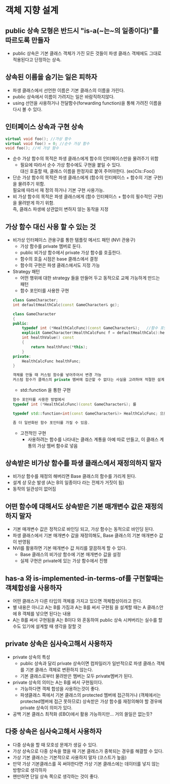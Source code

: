 # 객체 지향 설계
## public 상속 모형은 반드시 "is-a(~는~의 일종이다)"를 따르도록 만들자
- public 상속은 기본 클래스 객체가 가진 모든 것들이 파생 클래스 객체에도 그대로 적용된다고 단정하는 상속. 
## 상속된 이름을 숨기는 일은 피하자
- 파생 클래스에서 선언한 이름은 기본 클래스의 이름을 가린다.
- public 상속에서 이름이 가려지는 일은 바람직하지않다.
- using 선언을 사용하거나 전달함수(forwarding function)을 통해 가려진 이름을 다시 볼 수 있다.
## 인터페이스 상속과 구현 상속
```C++
virtual void foo(); //가상 함수
virtual void foo() = 0; //순수 가상 함수
void foo(); //비 가상 함수
```
- 순수 가상 함수의 목적은 파생 클래스에게 함수의 인터페이스만을 물려주기 위함
    - 필요에 따라서 순수 가상 함수에도 구현을 붙일 수 있다.  
    대신 호출할 때, 클래스 이름을 한정자로 붙여 주어야한다. (ex)Cls::Foo()
- 단순 가상 함수의 목적은 파생 클래스에게 (함수의 인터페이스 + 함수의 기본 구현)을 물려주기 위함.  
필요에 따라서 재 정의 하거나 기본 구현 사용가능.
- 비 가상 함수의 목적은 파생 클래스에게 (함수 인터페이스 + 함수의 필수적인 구현)을 물려받게 하기 위함.  
즉, 클래스 파생에 상관없이 변하지 않는 동작을 지정 
## 가상 함수 대신 사용 할 수 있는 것
- 비가상 인터페이스 관용구를 통한 템플릿 메서드 패턴 (NVI 관용구)
    - 가상 함수를 private 멤버로 둔다.
    - public 비가상 함수에서 private 가상 함수를 호출한다.
    - 함수의 호출 시점은 base 클래스에서 결정
    - 함수의 구현은 파생 클래스에서도 지정 가능
- Strategy 패턴
    - 어떤 행위에 대한 strategy 들을 만들어 두고 동적으로 교체 가능하게 만드는 패턴
    - 함수 포인터를 사용한 구현
    ```C++
    class GameCharacter;
    int defaultHealthCalc(const GameCharacter& gc);
    
    class GameCharacter
    {
    public:
        typedef int (*HealthCalcFunc)(const GameCharacter&);   //함수 포인터 별칭
        explicit GameCharacter(HealthCalcFunc f = defaultHealthCalc):healthFunc(f){}
        int healthValue() const
        {
            return healthFunc(*this);
        }
    private:
        HealthCalcFunc healthFunc;
    }
    
    객체를 만들 때 커스텀 함수를 넣어주어서 변경 가능
    커스텀 함수가 클래스의 private 멤버에 접근할 수 없다는 사실을 고려하여 적절한 설계 필요
    ```
    - std::function 을 통한 구현
    ```C++
    함수 포인터를 사용한 방법에서 
    typedef int (*HealthCalcFunc)(const GameCharacter&); 를

    typedef std::function<int(const GameCharacter&)> HealthCalcFunc; 으로 교체

    좀 더 일반화된 함수 포인터를 가질 수 있음.
    ```
    - 고전적인 구현
        - 사용하려는 함수를 나타내는 클래스 계통을 아예 따로 만들고, 이 클래스 계통의 가상 멤버 함수로 넣음
## 상속받은 비가상 함수를 파생 클래스에서 재정의하지 말자
- 비가상 함수를 재정의 해버리면 Base 클래스의 함수를 가리게 된다.
- 설계 상 모순 발생 (A는 B의 일종이다 라는 전제가 거짓이 됨)
- 동작의 일관성이 없어짐
## 어떤 함수에 대해서도 상속받은 기본 매개변수 값은 재정의하지 말자
- 기본 매개변수 값은 정적으로 바인딩 되고, 가상 함수는 동적으로 바인딩 된다.
- 파생 클래스에서 기본 매개변수 값을 재정의해도, Base 클래스의 기본 매개변수 값이 반영됨
- NVI를 활용하면 기본 매개변수 값 처리를 깔끔하게 할 수 있다.
    - Base 클래스의 비가상 함수에 기본 매개변수 값을 설정
    - 실제 구현은 private에 있는 가상 함수에서 진행
## has-a 와 is-implemented-in-terms-of를 구현할때는 객체합성을 사용하자
- 어떤 클래스가 다른 타입의 객체를 가지고 있으면 객체합성이라고 한다.
- 별 내용은 아니고 A는 B를 가짐과 A는 B를 써서 구현됨 을 설계할 때는 A 클래스안에 B 객체를 넣으면 된다는 내용
- A는 B를 써서 구현됨을 A는 B이다 와 혼동하여 public 상속 시켜버리는 실수를 할 수도 있기에 설계할 때 생각을 잘할 것
## private 상속은 심사숙고해서 사용하자
- private 상속의 특성
    - public 상속과 달리 private 상속이면 컴파일러가 일반적으로 파생 클래스 객체를 기본 클래스 객체로 변환하지 않는다.
    - 기본 클래스로부터 물려받은 멤버는 모두 private멤버가 된다.
- private 상속의 의미는 A는 B를 써서 구현됨이다. 
    - 가능하다면 객체 합성을 사용하는것이 좋다.
    - 파생클래스 쪽에서 기본 클래스의 protected 멤버에 접근하거나 (객체에서는 protected멤버에 접근 못하므로) 상속받은 가상 함수를 재정의해야 할 경우에 private 상속이 의미가 있다.
- 공백 기본 클래스 최적화 (EBO)에서 활용 가능하지만... 거의 쓸일은 없는듯?
## 다중 상속은 심사숙고해서 사용하자 
- 다중 상속을 할 때 모호성 문제가 생길 수 있다.
- 가상 상속으로 다중 상속을 했을 때 기본 클래스가 중복되는 경우를 해결할 수 있다.
- 가상 기본 클래스는 기본적으로 사용하지 말자 (코스트가 높음)
- 만약 가상 기본클래스를 꼭 써야한다면 가상 기본 클래스에는 데이터를 넣지 않는 방향으로 생각하자
- 왠만하면 단일 상속 쪽으로 생각하는 것이 좋다.